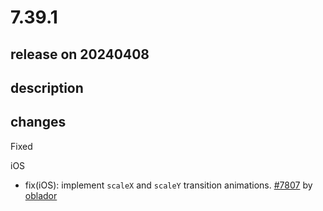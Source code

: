 # 7.39.1

## release on 20240408
## description
## changes
Fixed

iOS

* fix(iOS): implement <code>scaleX</code> and <code>scaleY</code> transition animations. <a href="https://github.com/wix/react-native-navigation/pull/7807" data-hovercard-type="pull_request" data-hovercard-url="/wix/react-native-navigation/pull/7807/hovercard">#7807</a> by <a href="https://github.com/oblador">oblador</a>

